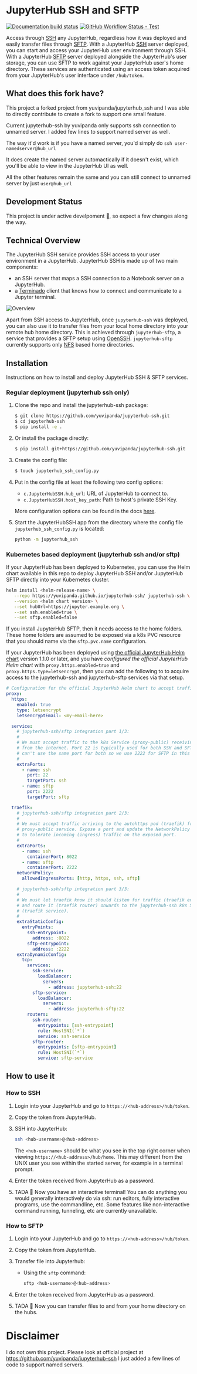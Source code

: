 # JupyterHub SSH and SFTP

[![Documentation build status](https://img.shields.io/readthedocs/jupyterhub-ssh?logo=read-the-docs)](https://jupyterhub-ssh.readthedocs.io/en/latest/)
[![GitHub Workflow Status - Test](https://img.shields.io/github/workflow/status/jupyterhub/zero-to-jupyterhub-k8s/Test%20chart?logo=github&label=tests)](https://github.com/jupyterhub/zero-to-jupyterhub-k8s/actions)

Access through [SSH](https://www.ssh.com/ssh) any JupyterHub, regardless how it was deployed and easily transfer files through [SFTP](https://www.ssh.com/ssh/sftp).
With a JupyterHub [SSH](https://www.ssh.com/ssh) server deployed, you can start and access your JupyterHub user environment through SSH. With a JupyterHub
[SFTP](https://www.ssh.com/ssh/sftp) server deployed alongside the JupyterHub's user storage, you can use SFTP to work against your JupyterHub user's home directory.
These services are authenticated using an access token acquired from your JupyterHub's user interface under `/hub/token`.

## What does this fork have? 
This project a forked project from yuvipanda/jupyterhub_ssh and I was able to directly contribute to create a fork to support one small feature.

Current jupyterhub-ssh by yuvipanda only supports ssh connection to unnamed server. I added few lines to support named server as well. 

The way it'd work is if you have a named server, you'd simply do `ssh user-namedserver@hub_url`
 
It does create the named server automactically if it doesn't exist, which you'll be able to view in the JupyterHub UI as well. 

All the other features remain the same and you can still connect to unnamed server by just `user@hub_url`

## Development Status

This project is under active develpoment :tada:, so expect a few changes along the way.

## Technical Overview

The JupyterHub SSH service provides SSH access to your user environment in a JupyterHub. JupyterHub SSH is made up of two main components:

- an SSH server that maps a SSH connection to a Notebook server on a JupyterHub.
- a [Terminado](https://github.com/jupyter/terminado) client that knows how to connect and communicate to a Jupyter terminal.

![Overview](https://raw.githubusercontent.com/yuvipanda/jupyterhub-ssh/main/docs/source/_static/images/technical-overview.png)

Apart from SSH access to JupyterHub, once `jupyterhub-ssh` was deployed, you can also use it to transfer files from your local
home directory into your remote hub home directory. This is achieved through `jupyterhub-sftp`, a service that provides a SFTP
setup using [OpenSSH](https://www.openssh.com/). `jupyterhub-sftp` currently supports only [NFS](https://tldp.org/LDP/nag/node140.html)
based home directories.

## Installation

Instructions on how to install and deploy JupyterHub SSH & SFTP services.

### Regular deployment (jupyterhub ssh only)

1. Clone the repo and install the jupyterhub-ssh package:

   ```bash
   $ git clone https://github.com/yuvipanda/jupyterhub-ssh.git
   $ cd jupyterhub-ssh
   $ pip install -e .
   ```

1. Or install the package directly:

   ```bash
   $ pip install git+https://github.com/yuvipanda/jupyterhub-ssh.git
   ```

1. Create the config file:

   ```bash
   $ touch jupyterhub_ssh_config.py
   ```

1. Put in the config file at least the following two config options:

   - `c.JupyterHubSSH.hub_url`: URL of JupyterHub to connect to.
   - `c.JupyterHubSSH.host_key_path`: Path to host's private SSH Key.

   More configuration options can be found in the docs [here](https://jupyterhub-ssh.readthedocs.io/en/latest/api/index.html#module-jupyterhub_ssh).

1. Start the JupyterHubSSH app from the directory where the config file
   `jupyterhub_ssh_config.py` is located:

   ```bash
   python -m jupyterhub_ssh
   ```

### Kubernetes based deployment (jupyterhub ssh and/or sftp)

If your JupyterHub has been deployed to Kubernetes, you can use the Helm chart
available in this repo to deploy JupyterHub SSH and/or JupyterHub SFTP directly
into your Kubernetes cluster.

```bash
helm install <helm-release-name> \
   --repo https://yuvipanda.github.io/jupyterhub-ssh/ jupyterhub-ssh \
   --version <helm chart version> \
   --set hubUrl=https://jupyter.example.org \
   --set ssh.enabled=true \
   --set sftp.enabled=false
```

If you install JupyterHub SFTP, then it needs access to the home folders. These
home folders are assumed to be exposed via a k8s PVC resource that you should
name via the `sftp.pvc.name` configuration.

If your JupyterHub has been deployed using [the official JupyterHub Helm
chart](https://z2jh.jupyter.org) version 1.1.0 or later, and you have
_configured the official JupyterHub Helm chart_ with `proxy.https.enabled=true`
and `proxy.https.type=letsencrypt`, then you can add the following to to acquire
access to the jupyterhub-ssh and jupyterhub-sftp services via that setup.

```yaml
# Configuration for the official JupyterHub Helm chart to accept traffic via
proxy:
  https:
    enabled: true
    type: letsencrypt
    letsencryptEmail: <my-email-here>

  service:
    # jupyterhub-ssh/sftp integration part 1/3:
    #
    # We must accept traffic to the k8s Service (proxy-public) receiving traffic
    # from the internet. Port 22 is typically used for both SSH and SFTP, but we
    # can't use the same port for both so we use 2222 for SFTP in this example.
    #
    extraPorts:
      - name: ssh
        port: 22
        targetPort: ssh
      - name: sftp
        port: 2222
        targetPort: sftp

  traefik:
    # jupyterhub-ssh/sftp integration part 2/3:
    #
    # We must accept traffic arriving to the autohttps pod (traefik) from the
    # proxy-public service. Expose a port and update the NetworkPolicy
    # to tolerate incoming (ingress) traffic on the exposed port.
    #
    extraPorts:
      - name: ssh
        containerPort: 8022
      - name: sftp
        containerPort: 2222
    networkPolicy:
      allowedIngressPorts: [http, https, ssh, sftp]

    # jupyterhub-ssh/sftp integration part 3/3:
    #
    # We must let traefik know it should listen for traffic (traefik entrypoint)
    # and route it (traefik router) onwards to the jupyterhub-ssh k8s Service
    # (traefik service).
    #
    extraStaticConfig:
      entryPoints:
        ssh-entrypoint:
          address: :8022
        sftp-entrypoint:
          address: :2222
    extraDynamicConfig:
      tcp:
        services:
          ssh-service:
            loadBalancer:
              servers:
                - address: jupyterhub-ssh:22
          sftp-service:
            loadBalancer:
              servers:
                - address: jupyterhub-sftp:22
        routers:
          ssh-router:
            entrypoints: [ssh-entrypoint]
            rule: HostSNI(`*`)
            service: ssh-service
          sftp-router:
            entrypoints: [sftp-entrypoint]
            rule: HostSNI(`*`)
            service: sftp-service
```

## How to use it

### How to SSH

1. Login into your JupyterHub and go to `https://<hub-address>/hub/token`.

2. Copy the token from JupyterHub.

3. SSH into JupyterHub:

   ```bash
   ssh <hub-username>@<hub-address>
   ```

   The `<hub-username>` should be what you see in the top right corner when
   viewing `https://<hub-address>/hub/home`. This may different from the UNIX
   user you see within the started server, for example in a terminal prompt.

4. Enter the token received from JupyterHub as a password.

5. TADA :tada: Now you have an interactive terminal! You can do anything you would generally interactively do via ssh: run editors,
   fully interactive programs, use the commandline, etc. Some features like non-interactive command running, tunneling, etc are currently
   unavailable.

### How to SFTP

1. Login into your JupyterHub and go to `https://<hub-address>/hub/token`.

2. Copy the token from JupyterHub.

3. Transfer file into Jupyterhub:

   - Using the `sftp` command:

     ```bash
     sftp <hub-username>@<hub-address>
     ```

4. Enter the token received from JupyterHub as a password.

5. TADA :tada: Now you can transfer files to and from your home directory on the hubs.


# Disclaimer
I do not own this project. Please look at official project at https://github.com/yuvipanda/jupyterhub-ssh
I just added a few lines of code to support named servers.